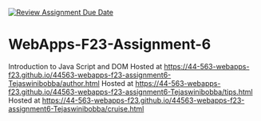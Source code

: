 [![Review Assignment Due Date](https://classroom.github.com/assets/deadline-readme-button-24ddc0f5d75046c5622901739e7c5dd533143b0c8e959d652212380cedb1ea36.svg)](https://classroom.github.com/a/b9NC0g7h)
# WebApps-F23-Assignment-6
Introduction to Java Script and DOM
Hosted at  https://44-563-webapps-f23.github.io/44563-webapps-f23-assignment6-Tejaswinibobba/author.html
Hosted at https://44-563-webapps-f23.github.io/44563-webapps-f23-assignment6-Tejaswinibobba/tips.html
Hosted at  https://44-563-webapps-f23.github.io/44563-webapps-f23-assignment6-Tejaswinibobba/cruise.html


